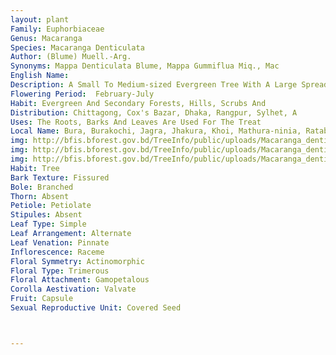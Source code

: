 ```yaml
---
layout: plant
Family: Euphorbiaceae
Genus: Macaranga
Species: Macaranga Denticulata
Author: (Blume) Muell.-Arg.
Synonyms: Mappa Denticulata Blume, Mappa Gummiflua Miq., Mac
English Name: 
Description: A Small To Medium-sized Evergreen Tree With A Large Spreading Crown, Often With Fluted Trunk, Young Shoots, Leaves And Inflorescence Rusty Tomentose, Bark Ashy-grey, Smooth. LeavesStipulate, Stipules C 6 Mm Long, Lanceolate, Caducous, Petiolate, Petioles 6-18 Cm Long, Inserted 1.0-2.5 Cm Above Base, Leaf Blade Broadly Ovate-deltoid, 10-30 Ã— 9-22 Cm, Shortly Acuminate, Base Peltate, Truncate Or Cordate, Margin Sinuate-denticulate, Palmately 9-11 Veined At The Base, With 5-11 Sessile Discoid Glands On Lowermost Veins On Upper Surface, Tertiary Veins Parallel, Prominent Beneath, Subglabrous, Lower Surface Densely Gland-dotted. Inflorescence Axillary Panicles. Male Inflorescence 10-15 Cm Long, Slender. Male Flowers Minute, Sessile In Small Clusters Supported By A Minute, Broadly Ovate, Acute Bract, Sepals 2-3, Valvate, Stamens 9-14. Female Inflorescence Shorter Than The Male, Female Flowers On Short, Thick Peduncles, Solitary Or By 2-3, With Similar Bract As In Male Flower, Calyx C 1 Mm Long, Ovary 2-celled, Densely Yellowish-glandular, Glabrous, Styles 2-3, Recurved. Fruit A Capsule, 2- Or By Abortion 1-coccus, The Cocci Of The Size Of A Pepper-kernel, C 5 Mm In Diameter, Yellowish, Waxy-glandular, Glabrescent. Seeds Globose.
Flowering Period:  February-July
Habit: Evergreen And Secondary Forests, Hills, Scrubs And
Distribution: Chittagong, Cox's Bazar, Dhaka, Rangpur, Sylhet, A
Uses: The Roots, Barks And Leaves Are Used For The Treat
Local Name: Bura, Burakochi, Jagra, Jhakura, Khoi, Mathura-ninia, Ratabura, 
img: http://bfis.bforest.gov.bd/TreeInfo/public/uploads/Macaranga_denticulata.JPG
img: http://bfis.bforest.gov.bd/TreeInfo/public/uploads/Macaranga_denticulata1.jpg
img: http://bfis.bforest.gov.bd/TreeInfo/public/uploads/Macaranga_denticulata2.jpg
Habit: Tree
Bark Texture: Fissured
Bole: Branched
Thorn: Absent
Petiole: Petiolate
Stipules: Absent
Leaf Type: Simple
Leaf Arrangement: Alternate
Leaf Venation: Pinnate
Inflorescence: Raceme
Floral Symmetry: Actinomorphic
Floral Type: Trimerous
Floral Attachment: Gamopetalous
Corolla Aestivation: Valvate
Fruit: Capsule
Sexual Reproductive Unit: Covered Seed



---
```


